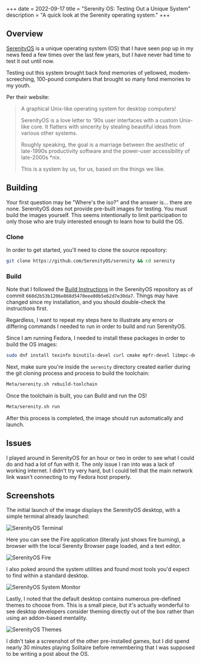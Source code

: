 +++
date = 2022-09-17
title = "Serenity OS: Testing Out a Unique System"
description = "A quick look at the Serenity operating system."
+++

## Overview

[SerenityOS](https://serenityos.org) is a unique operating system (OS)
that I have seen pop up in my news feed a few times over the last few
years, but I have never had time to test it out until now.

Testing out this system brought back fond memories of yellowed,
modem-screeching, 100-pound computers that brought so many fond memories
to my youth.

Per their website:

> A graphical Unix-like operating system for desktop computers!
>
> SerenityOS is a love letter to '90s user interfaces with a custom
> Unix-like core. It flatters with sincerity by stealing beautiful ideas
> from various other systems.
>
> Roughly speaking, the goal is a marriage between the aesthetic of
> late-1990s productivity software and the power-user accessibility of
> late-2000s *nix.
>
> This is a system by us, for us, based on the things we like.

## Building

Your first question may be "Where's the iso?" and the answer is...
there are none. SerenityOS does not provide pre-built images for
testing. You must build the images yourself. This seems intentionally to
limit participation to only those who are truly interested enough to
learn how to build the OS.

### Clone

In order to get started, you'll need to clone the source repository:

```sh
git clone https://github.com/SerenityOS/serenity && cd serenity
```

### Build

Note that I followed the [Build
Instructions](https://github.com/SerenityOS/serenity/blob/master/Documentation/BuildInstructions.md)
in the SerenityOS repository as of commit
`660d2b53b1206e868d5470eee80b5e62d7e30da7`. Things may have
changed since my installation, and you should double-check the
instructions first.

Regardless, I want to repeat my steps here to illustrate any errors or
differing commands I needed to run in order to build and run SerenityOS.

Since I am running Fedora, I needed to install these packages in order
to build the OS images:

```sh
sudo dnf install texinfo binutils-devel curl cmake mpfr-devel libmpc-devel gmp-devel e2fsprogs ninja-build patch ccache rsync @"C Development Tools and Libraries" @Virtualization
```

Next, make sure you're inside the `serenity` directory
created earlier during the git cloning process and process to build the
toolchain:

```sh
Meta/serenity.sh rebuild-toolchain
```

Once the toolchain is built, you can Build and run the OS!

```sh
Meta/serenity.sh run
```

After this process is completed, the image should run automatically and
launch.

## Issues

I played around in SerenityOS for an hour or two in order to see what I
could do and had a lot of fun with it. The only issue I ran into was a
lack of working internet. I didn't try very hard, but I could tell that
the main network link wasn't connecting to my Fedora host properly.

## Screenshots

The initial launch of the image displays the SerenityOS desktop, with a
simple terminal already launched:

![SerenityOS Terminal](https://img.cleberg.net/blog/20220917-serenityos/initial_launch.png)

Here you can see the Fire application (literally just shows fire
burning), a browser with the local Serenity Browser page loaded, and a
text editor.

![SerenityOS Fire](https://img.cleberg.net/blog/20220917-serenityos/basic_apps.png)

I also poked around the system utilities and found most tools you'd
expect to find within a standard desktop.

![SerenityOS System Monitor](https://img.cleberg.net/blog/20220917-serenityos/system_monitor.png)

Lastly, I noted that the default desktop contains numerous pre-defined
themes to choose from. This is a small piece, but it's actually
wonderful to see desktop developers consider theming directly out of the
box rather than using an addon-based mentality.

![SerenityOS Themes](https://img.cleberg.net/blog/20220917-serenityos/themes.png)

I didn't take a screenshot of the other pre-installed games, but I did
spend nearly 30 minutes playing Solitaire before remembering that I was
supposed to be writing a post about the OS.
